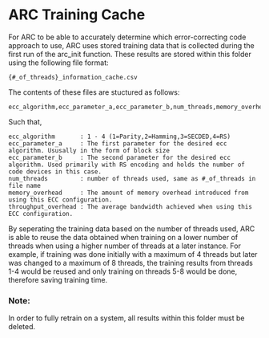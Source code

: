 # ARC Training Cache

For ARC to be able to accurately determine which error-correcting code approach to use, ARC uses stored training data that is collected during the first run of the arc_init function. These results are stored within this folder using the following file format:
```
{#_of_threads}_information_cache.csv
```
The contents of these files are stuctured as follows:
```
ecc_algorithm,ecc_parameter_a,ecc_parameter_b,num_threads,memory_overhead,throughput_overhead
```
Such that,
```
ecc_algorithm       : 1 - 4 (1=Parity,2=Hamming,3=SECDED,4=RS)
ecc_parameter_a     : The first parameter for the desired ecc algorithm. Ususally in the form of block size
ecc_parameter_b     : The second parameter for the desired ecc algorithm. Used primarily with RS encoding and holds the number of code devices in this case.
num_threads         : number of threads used, same as #_of_threads in file name
memory_overhead     : The amount of memory overhead introduced from using this ECC configuration.
throughput_overhead : The average bandwidth achieved when using this ECC configuration.
```
By seperating the training data based on the number of threads used, ARC is able to reuse the data obtained when training on a lower number of threads when using a higher number of threads at a later instance. For example, if training was done initially with a maximum of 4 threads but later was changed to a maximum of 8 threads, the training results from threads 1-4 would be reused and only training on threads 5-8 would be done, therefore saving training time.

### Note:

In order to fully retrain on a system, all results within this folder must be deleted.
